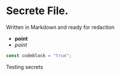# Secrete File.
Written in Markdown and ready for redaction
 - **point**
 - _point_
 
```js
const codeblock = "true";
```

Testing secrets
